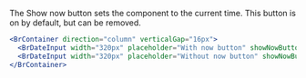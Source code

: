 The Show now button sets the component to the current time. This button is on by default, but can be removed.

```jsx live
<BrContainer direction="column" verticalGap="16px">
  <BrDateInput width="320px" placeholder="With now button" showNowButton={true}></BrDateInput>
  <BrDateInput width="320px" placeholder="Without now button" showNowButton={false}></BrDateInput>
</BrContainer>
```
